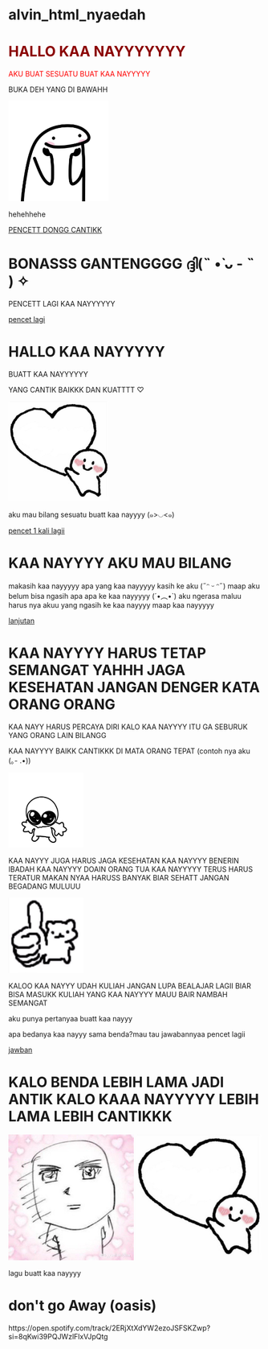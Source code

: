 # alvin_html_nyaedah
<!DOCTYPE html>
<html>
<head>
	<meta charset="utf-8">
	<meta name="viewport" content="width=device-width, initial-scale=1">
	<title>BONASS BAIKK</title>
</head>
<body>
	<h1 style="color: darkred;">HALLO KAA NAYYYYYYY</h1>
	<p style="color: red;">AKU BUAT SESUATU BUAT KAA NAYYYYY</p>
	<p>BUKA DEH YANG DI BAWAHH</p>
	<img src="love3.jpg"width="200x" height="200px">
		<p>hehehhehe</p>
	<a href="alvin.html">PENCETT DONGG CANTIKK</a>
</body>
</html>
<!DOCTYPE html>
<html>
<head>
	<meta charset="utf-8">
	<meta name="viewport" content="width=device-width, initial-scale=1">
	<title>BONASSS GANTENGG</title>
</head>
<body>
	<h1>BONASSS GANTENGGGG ദ്ദി(˵ •̀ ᴗ - ˵ ) ✧</h1>
	<p>PENCETT LAGI KAA NAYYYYYY</p>
	<a href="badak2.html">pencet lagi</a>
</body>
</html>
<!DOCTYPE html>
<html>
<head>
	<meta charset="utf-8">
	<meta name="viewport" content="width=device-width, initial-scale=1">
	<title>SPECIAL BANGETTT ASELII INI MAHHH</title>
</head>
<body>
	<h1>HALLO KAA NAYYYYY</h1>
	<p>BUATT KAA NAYYYYYY</p>
	<p>YANG CANTIK BAIKKK DAN KUATTTT ♡︎</p>
	<img src="love2.jpg"width="200px" width="200px">
	<p>aku mau bilang sesuatu buatt kaa nayyyy (๑>◡<๑)</p>
		<a href="alvin2.html">pencet 1 kali lagii</a>
</body>
</html>
<!DOCTYPE html>
<html>
<head>
	<meta charset="utf-8">
	<meta name="viewport" content="width=device-width, initial-scale=1">
	<title>MAKASIH UDAH DI BUKA</title>
</head>
<body>
	<h1>KAA NAYYYY AKU MAU BILANG</h1>
	<p>makasih kaa nayyyyy apa yang kaa nayyyyy kasih ke aku (˶ᵔ ᵕ ᵔ˶) maap aku belum bisa ngasih apa apa ke kaa nayyyyy (´•︵•`) aku ngerasa maluu harus nya akuu yang ngasih ke kaa nayyyy maap kaa nayyyyy</p>
		<a href="badak3.html">lanjutan</a>
</body>
</html>
<!DOCTYPE html>
<html>
<head>
	<meta charset="utf-8">
	<meta name="viewport" content="width=device-width, initial-scale=1">
	<title>slide lastt aseli</title>
</head>
<body>
	<h1>KAA NAYYYY HARUS TETAP SEMANGAT YAHHH JAGA KESEHATAN JANGAN DENGER KATA ORANG ORANG</h1>
	<p>KAA NAYY HARUS PERCAYA DIRI KALO KAA NAYYYY ITU GA SEBURUK YANG ORANG LAIN BILANGG</p>
	<p>KAA NAYYYY BAIKK CANTIKKK DI MATA ORANG TEPAT (contoh nya aku (｡- .•))</p>
	<img src="goober.jpg"width="150px" height="150px">
	<p>KAA NAYYY JUGA HARUS JAGA KESEHATAN KAA NAYYYY BENERIN IBADAH KAA NAYYYY DOAIN ORANG TUA KAA NAYYYYY TERUS HARUS TERATUR MAKAN NYAA HARUSS BANYAK BIAR SEHATT JANGAN BEGADANG MULUUU</p>
		<img src="love4.jpg"width="150px" height="150px">
	<p>KALOO KAA NAYYY UDAH KULIAH JANGAN LUPA BEALAJAR LAGII BIAR BISA MASUKK KULIAH YANG KAA NAYYYY MAUU BAIR NAMBAH SEMANGAT</p>
	<p>aku punya pertanyaa buatt kaa nayyy</p>
	<p>apa bedanya kaa nayyy sama benda?mau tau jawabannyaa pencet lagii</p>
	<a href="alvin3.html">jawban</a>
</body>
</html>
<!DOCTYPE html>
<html>
<head>
	<meta charset="utf-8">
	<meta name="viewport" content="width=device-width, initial-scale=1">
	<title>HAYOOOOO</title>
</head>
<body>
	<h1>KALO BENDA LEBIH LAMA JADI ANTIK KALO KAAA NAYYYYY LEBIH LAMA LEBIH CANTIKKK</h1>
	<img src="LOVE6.jpg"width="250px" height="250px">
	<img src="love2.jpg"width="250px" height="250px">
	<p>lagu buatt kaa nayyyy</p>
	<h1>don't go Away (oasis)</h1>
	<link rel="stylesheet" type="text/css" href="https://open.spotify.com/track/2ERjXtXdYW2ezoJSFSKZwp?si=8qKwi39PQJWzlFlxVJpQtg">
</body>
</html>https://open.spotify.com/track/2ERjXtXdYW2ezoJSFSKZwp?si=8qKwi39PQJWzlFlxVJpQtg

